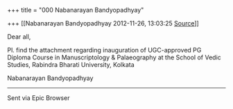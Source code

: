 +++
title = "000 Nabanarayan Bandyopadhyay"

+++
[[Nabanarayan Bandyopadhyay	2012-11-26, 13:03:25 [Source](https://groups.google.com/g/bvparishat/c/ZQDogWD5f2I)]]



Dear all,

  

Pl. find the attachment regarding inauguration of UGC-approved PG Diploma Course in Manuscriptology & Palaeography at the School of Vedic Studies, Rabindra Bharati University, Kolkata

  

Nabanarayan Bandyopadhyay

  

---

Sent via Epic Browser

